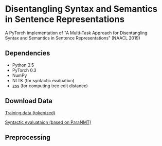 # Disentangling Syntax and Semantics in Sentence Representations
A PyTorch implementation of "A Multi-Task Approach for Disentangling Syntax and Semantics in Sentence Representations" (NAACL 2019)

## Dependencies

- Python 3.5
- PyTorch 0.3
- NumPy
- NLTK (for syntactic evaluation)
- [zss](https://github.com/timtadh/zhang-shasha) (for computing tree edit distance)


## Download Data

[Training data (tokenized)](https://drive.google.com/drive/folders/1i8cMh7E0TnbrDEw_s9W8LDP_TYNkp4ti?usp=sharing)

[Syntactic evaluataion (based on ParaNMT)](https://drive.google.com/drive/folders/1xhkCPQ4GyQdMdAs4pMrfh_MvqVG3JmhR?usp=sharing)

## Preprocessing

